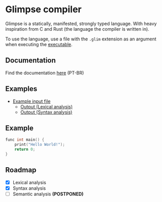 # Glimpse compiler

Glimpse is a statically, manifested, strongly typed language. With heavy inspiration from C and Rust (the language the compiler is written in).

To use the language, use a file with the `.glim` extension as an argument when executing the [executable](https://github.com/jlabbude/Compiler/releases/tag/exe).

## Documentation
Find the documentation [here](https://jlabbude.github.io) (PT-BR)

## Examples

- [Example input file](https://github.com/jlabbude/Compiler/blob/main/input.glim)
  - [Output (Lexical analysis)](https://github.com/jlabbude/Compiler/blob/main/output/lexical_output.txt)
  - [Output (Syntax analysis)](https://github.com/jlabbude/Compiler/blob/main/output/syntax_output.csv)

## Example

```C
func int main() {
    print("Hello World!");
    return 0;
}
```

## Roadmap
- [X] Lexical analysis
- [X] Syntax analysis
- [ ] Semantic analysis **(POSTPONED)**
